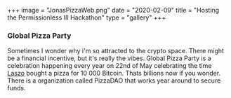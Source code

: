 +++
image = "JonasPizzaWeb.png"
date = "2020-02-09"
title = "Hosting the Permissionless III Hackathon"
type = "gallery"
+++

### Global Pizza Party 

Sometimes I wonder why i'm so attracted to the crypto space. There might be a financial incentive, but it's really the vibes. Global Pizza Party is a celebration happening every year on 22nd of May celebrating the time [Laszo](hhttps://www.coindesk.com/markets/2020/05/22/10-years-after-laszlo-hanyecz-bought-pizza-with-10k-bitcoin-he-has-no-regrets/) bought a pizza for 10 000 Bitcoin. Thats billions now if you wonder. There is a organization called PizzaDAO that works year around to secure funds. 